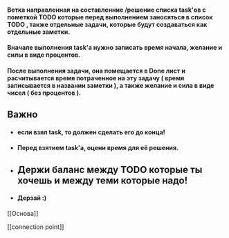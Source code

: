  #### Ветка направленная на  составленние /решение списка task'ов с пометкой TODO которые перед выполнением заносяться в список TODO , также отдельные задачи, которые будут создаваться как отдельные заметки.

#### Вначале выполнения task'a нужно записать время начала, желание и силы в виде процентов.

#### После выполнения задачи,  она помещается в Done лист и расчитывается время потраченное на эту задачу ( время записывается в названии заметки ), а также желание и сила в виде чисел ( без процентов ).

## Важно
- #### если взял task, то должен сделать его до конца!
- #### Перед взятием task'а, оцени время для её решения.
- ## Держи баланс между TODO которые ты хочешь и между теми которые надо!
- #### Дерзай :)



[[Основа]]

[[connection point]]